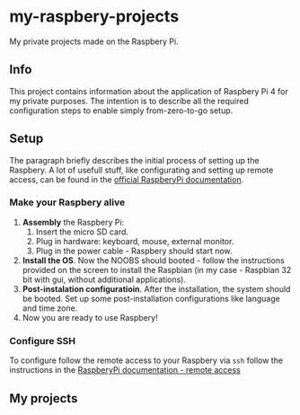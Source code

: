 # my-raspbery-projects
My private projects made on the Raspbery Pi.

## Info
This project contains information about the application of Raspbery Pi 4 for my private purposes.
The intention is to describe all the required configuration steps to enable simply from-zero-to-go setup.

## Setup
The paragraph briefly describes the initial process of setting up the Raspbery.
A lot of usefull stuff, like configurating and setting up remote access, can be found in the [official RaspberyPi documentation](https://www.raspberrypi.com/documentation/).

### Make your Raspbery alive

1. **Assembly** the Raspbery Pi:
    1. Insert the micro SD card.
    2. Plug in hardware: keyboard, mouse, external monitor.
    3. Plug in the power cable - Raspbery should start now.
2. **Install the OS**. Now the NOOBS should booted - follow the instructions provided on the screen to install the Raspbian (in my case - Raspbian 32 bit with gui, without additional applications).
3. **Post-instalation configuratioin**. After the installation, the system should be booted. Set up some post-installation configurations like language and time zone.
4. Now you are ready to use Raspbery!

### Configure SSH
To configure follow the remote access to your Raspbery via `ssh` follow the instructions in the [RaspberyPi documentation - remote access](https://www.raspberrypi.com/documentation/computers/remote-access.html)

## My projects
